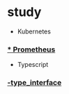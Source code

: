 # study

* Kubernetes

### [* Prometheus](https://github.com/limes22/study/blob/main/prometheus/prometheus.pdf)

* Typescript
### [-type_interface](https://github.com/limes22/study/blob/main/typescript/type_interface.pdf)

